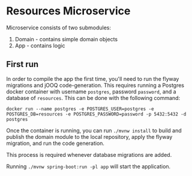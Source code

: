 # Resources Microservice

Microservice consists of two submodules:
1. Domain - contains simple domain objects
2. App - contains logic

## First run

In order to compile the app the first time, you'll need to run the flyway migrations and jOOQ code-generation. This 
requires running a Postgres docker container with username `postgres`, password `password`, and a database of 
`resources`. This can be done with the following command:

```
docker run --name postgres -e POSTGRES_USER=postgres -e POSTGRES_DB=resources -e POSTGRES_PASSWORD=password -p 5432:5432 -d postgres
```

Once the container is running, you can run `./mvnw install` to build and publish the domain module to the local 
repository, apply the flyway migration, and run the code generation.

This process is required whenever database migrations are added.

Running `./mvnw spring-boot:run -pl app` will start the application.

